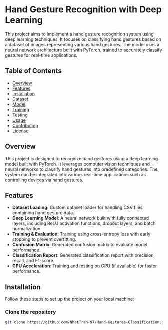 # Hand Gesture Recognition with Deep Learning

This project aims to implement a hand gesture recognition system using deep learning techniques. It focuses on classifying hand gestures based on a dataset of images representing various hand gestures. The model uses a neural network architecture built with PyTorch, trained to accurately classify gestures for real-time applications.

## Table of Contents

- [Overview](#overview)
- [Features](#features)
- [Installation](#installation)
- [Dataset](#dataset)
- [Model](#model)
- [Training](#training)
- [Testing](#testing)
- [Usage](#usage)
- [Contributing](#contributing)
- [License](#license)

## Overview

This project is designed to recognize hand gestures using a deep learning model built with PyTorch. It leverages computer vision techniques and neural networks to classify hand gestures into predefined categories. The system can be integrated into various real-time applications such as controlling devices via hand gestures.

## Features

- **Dataset Loading**: Custom dataset loader for handling CSV files containing hand gesture data.
- **Deep Learning Model**: A neural network built with fully connected layers, including ReLU activation functions, dropout layers, and batch normalization.
- **Training & Evaluation**: Training using cross-entropy loss with early stopping to prevent overfitting.
- **Confusion Matrix**: Generated confusion matrix to evaluate model performance.
- **Classification Report**: Generated classification report with precision, recall, and F1-score.
- **GPU Acceleration**: Training and testing on GPU (if available) for faster performance.

## Installation

Follow these steps to set up the project on your local machine:

### Clone the repository

```bash
git clone https://github.com/NhatTran-97/Hand-Gestures-Classification.git

```
